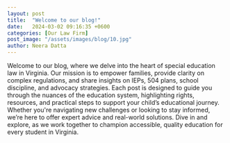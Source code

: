 ```yaml
---
layout: post
title:  "Welcome to our blog!"
date:   2024-03-02 09:16:35 +0600
categories: [Our Law Firm]
post_image: "/assets/images/blog/10.jpg"
author: Neera Datta
---
```

Welcome to our blog, where we delve into the heart of special education law in Virginia. Our mission is to empower families, provide clarity on complex regulations, and share insights on IEPs, 504 plans, school discipline, and advocacy strategies. Each post is designed to guide you through the nuances of the education system, highlighting rights, resources, and practical steps to support your child’s educational journey. Whether you're navigating new challenges or looking to stay informed, we’re here to offer expert advice and real-world solutions. Dive in and explore, as we work together to champion accessible, quality education for every student in Virginia.
